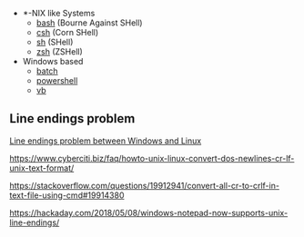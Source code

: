 - \*-NIX like Systems
  - [bash](bash.md) (Bourne Against SHell)
  - [csh](csh.md) (Corn SHell)
  - [sh](sh.md) (SHell)
  - [zsh](zsh.md) (ZSHell)
- Windows based
  - [batch](batch.md)
  - [powershell](powershell.md)
  - [vb](vb.md)

## Line endings problem

[Line endings problem between Windows and Linux](https://superuser.com/questions/1109665/windows-10-ubuntu-bash-aliases-not-working-command-not-found)

https://www.cyberciti.biz/faq/howto-unix-linux-convert-dos-newlines-cr-lf-unix-text-format/

https://stackoverflow.com/questions/19912941/convert-all-cr-to-crlf-in-text-file-using-cmd#19914380

https://hackaday.com/2018/05/08/windows-notepad-now-supports-unix-line-endings/
